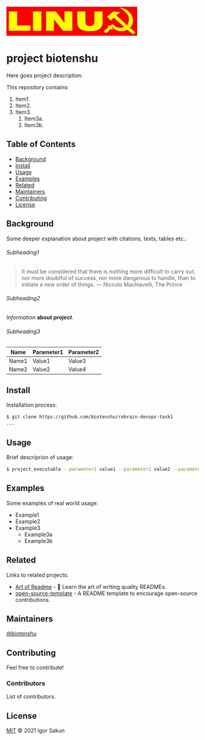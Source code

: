 ![banner](./images/banner.png)

# project biotenshu

Here goes project description.

This repository contains:

1. Item1.
1. Item2.
1. Item3.
    1. Item3a.
    1. Item3b.

## Table of Contents

- [Background](#background)
- [Install](#install)
- [Usage](#usage)
- [Examples](#examples)
- [Related](#related)
- [Maintainers](#maintainers)
- [Contributing](#contributing)
- [License](#license)

## Background

Some deeper explanation about project with citations, texts, tables etc.:

###### Subheading1

> It must be considered that there is nothing more difficult to carry out,
> nor more doubtful of success, nor more dangerous to handle,
> than to initiate a new order of things.
― Niccolo Machiavelli, The Prince

###### Subheading2

*Information* **about** __*project*__.

###### Subheading3

Name | Parameter1 | Parameter2
----- | ----------- | -----------
Name1 | Value1 | Value3
Name2 | Value2 | Value4

## Install

Installation process:

```sh
$ git clone https://github.com/biotenshu/rebrain-devops-task1
...
```

## Usage

Brief descriprion of usage:

```sh
$ project_executable --parameter1 value1 --parameter2 value2 --parameterN valueN
```

## Examples

Some examples of real world usage:

* Example1
* Example2
* Example3
    * Example3a
    * Example3b

## Related

Links to related projects:

- [Art of Readme](https://github.com/noffle/art-of-readme) - 💌 Learn the art of writing quality READMEs.
- [open-source-template](https://github.com/davidbgk/open-source-template/) - A README template to encourage open-source contributions.

## Maintainers

[@biotenshu](https://github.com/biotenshu)

## Contributing

Feel free to contribute!

### Contributors

List of contributors.

## License

[MIT](LICENSE) © 2021 Igor Sakun
